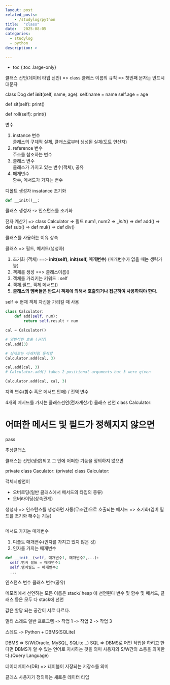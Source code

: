 ```yaml
---
layout: post
related_posts:
    - /studylog/python
title:  "class"
date:   2025-08-05
categories:
  - studylog
  - python
description: >
  
---
```

* toc
{:toc .large-only}

클래스 선언(데이터 타입 선언) => class
클래스 이름의 규칙 => 첫번째 문자는 반드시 대문자

class Dog
  def __init__(self, name, age):
    self.name = name
    self.age = age

  def sit(self):
    print()

  def roll(self):
    print()

변수 
1. instance 변수    
클래스의 구체적 실체, 클래스로부터 생성된 실체(도트 연산자)
2. reference 변수   
주소를 참조하는 변수
3. 클래스 변수    
클래스가 가지고 있는 변수(객체), 공유
1. 매개변수   
함수, 메서드가 가지는 변수

디폴트 생성자
insatance 초기화
```python
def __init()__:

```

클래스
생성자 -> 인스턴스를 초기화

전자 계산기 
=> class Calculator
=> 필드 num1, num2
=> __init_()
=> def add()
=> def sub()
=> def mul()
=> def div()

클래스를 사용하는 이유
상속

클래스 => 필드, 메서드(생성자)
1. 초기화 (객체) ==> __init(self)__, __init(self, 매개변수)__ (매개변수가 없을 때는 생략가능)
2. 객체를 생성 ==> 클래스이름()
3. 객체를 가리키는 키워드 : self
4. 객체.필드, 객체.메서드()
5. **클래스의 멤버들은 반드시 객체에 의해서 호출되거나 접근하여 사용하여야 한다.**

self => 현재 객체 자신을 가리킬 때 사용



```python
class Calculator:
    def add(self, num):
        return self.result + num

cal = Calculator()

# 일반적인 호출 (권장)
cal.add(3)

# 실제로는 아래처럼 동작함
Calculator.add(cal, 3)

cal.add(cal, 3)
# Calculator.add() takes 2 positional arguments but 3 were given

Calculator.add(cal, cal, 3)
```

지역 변수(함수 혹은 메서드 안에) / 전역 변수

4개의 메서드를 가지는 클래스선언(전자계산기)
클래스 선언
  class Calculator:
   # 어떠한 메서드 및 필드가 정해지지 않으면
   pass

추상클래스

클래스는 선언(생성)되고 그 안에 어떠한 기능을 정의하지 않으면

private class Caculator:
(private) class Calculator:

객체지향언어
- 오버로딩(일반 클래스에서 메서드의 타입의 종류)
- 오버라이딩(상속관계)

생성자 
=> 인스턴스를 생성하면 자동(무조건)으로 호출되는 메서드
=> 초기화(멤버 필드를 초기화 해주는 기능)

```python

```

메서드 가지는 매개변수
1. 디폴트 매개변수(인자를 가지고 있지 않은 것)
2. 인자를 가지는 매개변수
```python
def __init__(self, 매개변수1, 매개변수2,...):
  self.멤버 필드 = 매개변수1
  self.멤버필드 = 매개변수2
  ...
```

인스턴스 변수
클래스 변수(공유)

메모리에서 선언하는 모든 이름은
stack/ heap 에 선언된다
변수 및 함수 및 메서드, 클래스 등은 모두 다 stack에 선언

값은 할당 되는 공간이 서로 다르다.

멀티 스레드
일반 프로그램 -> 작업 1 -> 작업 2 -> 작업 3

스레드 ->
Python + DBMS(SQLite)

DBMS => S/W(Oracle, MySQL, SQLite...)
SQL => DBMS로 어떤 작업을 하려고 한다면 DBMS가 알 수 있는 언어로 지시하는 것을 의미
사용자와 S/W간의 소통을 의미한다.(Query Language)

데이터베이스(DB) => 테이블이 저장되는 저장소를 의미

클래스 
사용자가 정의하는 새로운 데이터 타입